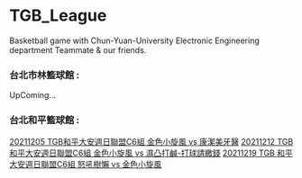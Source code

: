 # TGB_League
Basketball game with Chun-Yuan-University Electronic Engineering department Teammate & our friends.

### 台北市林籃球館 : 
UpComing...<br>

### 台北和平籃球館 :
[20211205 TGB和平大安週日聯盟C6組 金色小旋風 vs 康潔美牙醫](20211205_TGBL/README.md)
[20211212 TGB 和平大安週日聯盟C6組 金色小旋風 vs 濕凸打鹹-打球請繳錢](20211212_TGBL/README.md)
[20211219 TGB 和平大安週日聯盟C6組 怒吼樹懶 vs 金色小旋風](20211219_TGBL/README.md)



